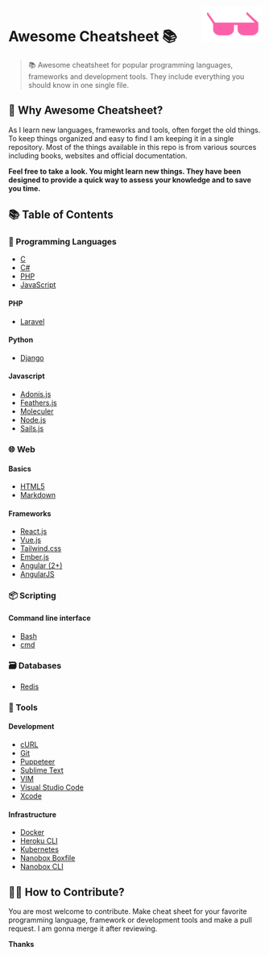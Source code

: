 <img src="https://raw.githubusercontent.com/ohidurbappy/awesome-cheatsheet/master/awesome.svg?sanitize=true" alt="awesome" width="120" align="right" >

# Awesome Cheatsheet 📚


> 📚 Awesome cheatsheet for popular programming languages, frameworks and  development tools. They include everything you should know in one single file.



## 🤔 Why Awesome Cheatsheet?

As I learn new languages, frameworks and tools, often forget the old things. To keep things organized and easy to find I am keeping it in a single repository. Most of the things available in this repo is from various sources including books, websites and official documentation.



**Feel free to take a look. You might learn new things. They have been  designed to provide a quick way to assess your knowledge and to save you time.** 



## 📚 Table of Contents

### 

### 📃 Programming Languages

- [C](programming/C.txt)
- [C#](programming/C%23.txt)
- [PHP](programming/php.php)
- [JavaScript](programming/javascript.js)


#### PHP

- [Laravel](programming/laravel.php)

#### Python

- [Django](programming/django.py)

#### Javascript

- [Adonis.js](programming/adonis.js)
- [Feathers.js](programming/feathers.js)
- [Moleculer](programming/moleculer.js)
- [Node.js](programming/node.js)
- [Sails.js](programming/sails.js)



### 🌐 Web

#### Basics

- [HTML5](web/html5.html)
- [Markdown](web/markdown.md)


#### Frameworks

- [React.js](web/react.js)
- [Vue.js](web/vue.js)
- [Tailwind.css](web/tailwind.css)
- [Ember.js](web/ember.js)
- [Angular (2+)](web/angular.js)
- [AngularJS](web/angularjs.js)



### 📦 Scripting

#### Command line interface
- [Bash](scripting/bash.sh)
- [cmd](scripting/cmd.bat)



### 🗃️ Databases
- [Redis](databases/redis.sh)



### 🔧 Tools

#### Development

- [cURL](tools/curl.sh)
- [Git](tools/git.sh)
- [Puppeteer](tools/puppeteer.js)
- [Sublime Text](tools/sublime_text.md)
- [VIM](tools/vim.txt)
- [Visual Studio Code](tools/vscode.md)
- [Xcode](tools/xcode.txt)

#### Infrastructure

- [Docker](tools/docker.sh)
- [Heroku CLI](tools/heroku.sh)
- [Kubernetes](tools/kubernetes.sh)
- [Nanobox Boxfile](tools/nanobox_boxfile.yml)
- [Nanobox CLI](tools/nanobox_cli.sh)



## 🙌🏼 How to Contribute?

You are most welcome to contribute. Make cheat sheet for your favorite programming language, framework or development tools and make a pull request. I am gonna merge it after reviewing.

**Thanks**

